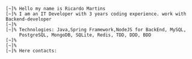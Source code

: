 ```
[~]% Hello my name is Ricardo Martins
[~]% I am an IT Developer with 3 years coding experience. work with Backend-developer
[~]%
[~]% Technologies: Java,Spring Framework,NodeJS for BackEnd, MySQL,
     PostgreSQL, MongoDB, SQLite, Redis, TDD, DDD, BDD
[~]%
[~]%
[~]% Here contacts: 
```


<!--
**jusmrcrd/jusmrcrd** is a ✨ _special_ ✨ repository because its `README.md` (this file) appears on your GitHub profile.

Here are some ideas to get you started:

- 🔭 I’m currently working on ...
- 🌱 I’m currently learning ...
- 👯 I’m looking to collaborate on ...
- 🤔 I’m looking for help with ...
- 💬 Ask me about ...
- 📫 How to reach me: ...
- 😄 Pronouns: ...
- ⚡ Fun fact: ...
-->
